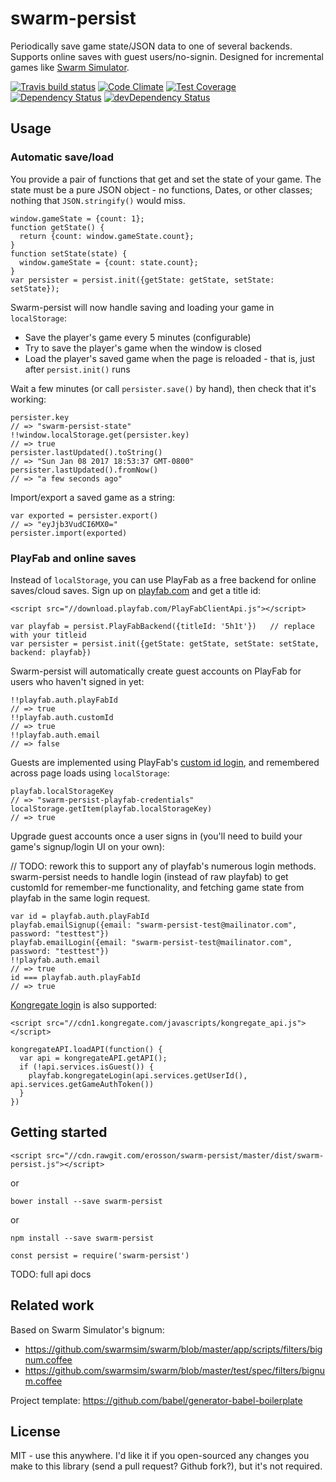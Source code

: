 # swarm-persist

Periodically save game state/JSON data to one of several backends. Supports online saves with guest users/no-signin. Designed for incremental games like [Swarm Simulator](https://swarmsim.github.io).

[![Travis build status](http://img.shields.io/travis/erosson/swarm-persist.svg?style=flat)](https://travis-ci.org/erosson/swarm-persist)
[![Code Climate](https://codeclimate.com/github/erosson/swarm-persist/badges/gpa.svg)](https://codeclimate.com/github/erosson/swarm-persist)
[![Test Coverage](https://codeclimate.com/github/erosson/swarm-persist/badges/coverage.svg)](https://codeclimate.com/github/erosson/swarm-persist)
[![Dependency Status](https://david-dm.org/erosson/swarm-persist.svg)](https://david-dm.org/erosson/swarm-persist)
[![devDependency Status](https://david-dm.org/erosson/swarm-persist/dev-status.svg)](https://david-dm.org/erosson/swarm-persist#info=devDependencies)

## Usage

### Automatic save/load

You provide a pair of functions that get and set the state of your game. The state must be a pure JSON object - no functions, Dates, or other classes; nothing that `JSON.stringify()` would miss.

    window.gameState = {count: 1};
    function getState() {
      return {count: window.gameState.count};
    }
    function setState(state) {
      window.gameState = {count: state.count};
    }
    var persister = persist.init({getState: getState, setState: setState});

Swarm-persist will now handle saving and loading your game in `localStorage`:
* Save the player's game every 5 minutes (configurable)
* Try to save the player's game when the window is closed
* Load the player's saved game when the page is reloaded - that is, just after `persist.init()` runs

Wait a few minutes (or call `persister.save()` by hand), then check that it's working:

    persister.key
    // => "swarm-persist-state"
    !!window.localStorage.get(persister.key)
    // => true
    persister.lastUpdated().toString()
    // => "Sun Jan 08 2017 18:53:37 GMT-0800"
    persister.lastUpdated().fromNow()
    // => "a few seconds ago"

Import/export a saved game as a string:

    var exported = persister.export()
    // => "eyJjb3VudCI6MX0="
    persister.import(exported)

### PlayFab and online saves

Instead of `localStorage`, you can use PlayFab as a free backend for online saves/cloud saves. Sign up on [playfab.com](https://playfab.com/) and get a title id:

    <script src="//download.playfab.com/PlayFabClientApi.js"></script>

    var playfab = persist.PlayFabBackend({titleId: '5h1t'})   // replace with your titleid
    var persister = persist.init({getState: getState, setState: setState, backend: playfab})

Swarm-persist will automatically create guest accounts on PlayFab for users who haven't signed in yet:

    !!playfab.auth.playFabId
    // => true
    !!playfab.auth.customId
    // => true
    !!playfab.auth.email
    // => false

Guests are implemented using PlayFab's [custom id login](https://api.playfab.com/Documentation/Client/method/LoginWithCustomID), and remembered across page loads using `localStorage`:

    playfab.localStorageKey
    // => "swarm-persist-playfab-credentials"
    localStorage.getItem(playfab.localStorageKey)
    // => true

Upgrade guest accounts once a user signs in (you'll need to build your game's signup/login UI on your own):

// TODO: rework this to support any of playfab's numerous login methods. swarm-persist needs to handle login (instead of raw playfab) to get customId for remember-me functionality, and fetching game state from playfab in the same login request.

    var id = playfab.auth.playFabId
    playfab.emailSignup({email: "swarm-persist-test@mailinator.com", password: "testtest"})
    playfab.emailLogin({email: "swarm-persist-test@mailinator.com", password: "testtest"})
    !!playfab.auth.email
    // => true
    id === playfab.auth.playFabId
    // => true

[Kongregate login](https://docs.kongregate.com/docs/javascript-api) is also supported:

    <script src="//cdn1.kongregate.com/javascripts/kongregate_api.js"></script>

    kongregateAPI.loadAPI(function() {
      var api = kongregateAPI.getAPI();
      if (!api.services.isGuest()) {
        playfab.kongregateLogin(api.services.getUserId(), api.services.getGameAuthToken())
      }
    })

## Getting started

    <script src="//cdn.rawgit.com/erosson/swarm-persist/master/dist/swarm-persist.js"></script>

or

    bower install --save swarm-persist

or

    npm install --save swarm-persist

    const persist = require('swarm-persist')

TODO: full api docs

## Related work

Based on Swarm Simulator's bignum:
* https://github.com/swarmsim/swarm/blob/master/app/scripts/filters/bignum.coffee
* https://github.com/swarmsim/swarm/blob/master/test/spec/filters/bignum.coffee

Project template: https://github.com/babel/generator-babel-boilerplate

## License

MIT - use this anywhere. I'd like it if you open-sourced any changes you make to this library (send a pull request? Github fork?), but it's not required.
